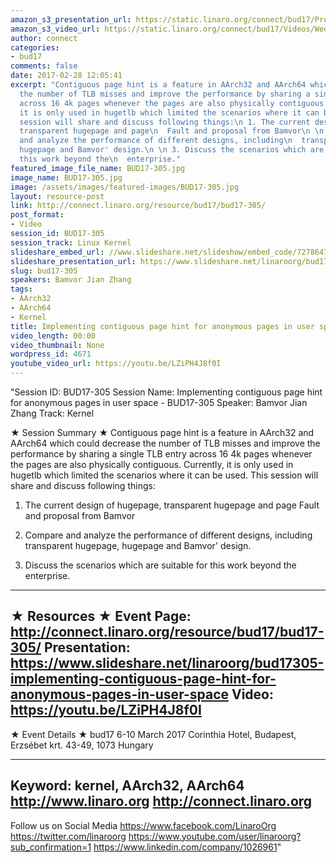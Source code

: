 ```yaml
---
amazon_s3_presentation_url: https://static.linaro.org/connect/bud17/Presentations/BUD17-305%20-%20Implement%20contiguous%20page%20hint%20for%20anonymous%20page%20in%20user%20space%20%281%29.pdf
amazon_s3_video_url: https://static.linaro.org/connect/bud17/Videos/Wednesday/Bud17-305%20Implementing%20contiguous%20page%20hint%20for%20anonymous%20pages%20in%20user%20space.mp4
author: connect
categories:
- bud17
comments: false
date: 2017-02-28 12:05:41
excerpt: "Contiguous page hint is a feature in AArch32 and AArch64 which could decrease
  the number of TLB misses and improve the performance by sharing a single TLB entry
  across 16 4k pages whenever the pages are also physically contiguous. Currently,
  it is only used in hugetlb which limited the scenarios where it can be used. This
  session will share and discuss following things:\n 1. The current design of hugepage,
  transparent hugepage and page\n  Fault and proposal from Bamvor\n \n 2. Compare
  and analyze the performance of different designs, including\n  transparent hugepage,
  hugepage and Bamvor' design.\n \n 3. Discuss the scenarios which are suitable for
  this work beyond the\n  enterprise."
featured_image_file_name: BUD17-305.jpg
image_name: BUD17-305.jpg
image: /assets/images/featured-images/BUD17-305.jpg
layout: resource-post
link: http://connect.linaro.org/resource/bud17/bud17-305/
post_format:
- Video
session_id: BUD17-305
session_track: Linux Kernel
slideshare_embed_url: //www.slideshare.net/slideshow/embed_code/72786472
slideshare_presentation_url: https://www.slideshare.net/linaroorg/bud17305-implementing-contiguous-page-hint-for-anonymous-pages-in-user-space
slug: bud17-305
speakers: Bamvor Jian Zhang
tags:
- AArch32
- AArch64
- Kernel
title: Implementing contiguous page hint for anonymous pages in user space - BUD17-305
video_length: 00:00
video_thumbnail: None
wordpress_id: 4671
youtube_video_url: https://youtu.be/LZiPH4J8f0I
---
```


"Session ID: BUD17-305
Session Name: Implementing contiguous page hint for anonymous pages in user space - BUD17-305
Speaker: Bamvor Jian Zhang
Track: Kernel


★ Session Summary ★
Contiguous page hint is a feature in AArch32 and AArch64 which could decrease the number of TLB misses and improve the performance by sharing a single TLB entry across 16 4k pages whenever the pages are also physically contiguous. Currently, it is only used in hugetlb which limited the scenarios where it can be used. This session will share and discuss following things:
 1. The current design of hugepage, transparent hugepage and page
  Fault and proposal from Bamvor

 2. Compare and analyze the performance of different designs, including
  transparent hugepage, hugepage and Bamvor' design.

 3. Discuss the scenarios which are suitable for this work beyond the
  enterprise.
---------------------------------------------------
★ Resources ★
Event Page: http://connect.linaro.org/resource/bud17/bud17-305/
Presentation: https://www.slideshare.net/linaroorg/bud17305-implementing-contiguous-page-hint-for-anonymous-pages-in-user-space
Video: https://youtu.be/LZiPH4J8f0I
 ---------------------------------------------------

★ Event Details ★
bud17
6-10 March 2017
Corinthia Hotel, Budapest,
Erzsébet krt. 43-49,
1073 Hungary

---------------------------------------------------
Keyword: kernel, AArch32, AArch64
http://www.linaro.org
http://connect.linaro.org
---------------------------------------------------
Follow us on Social Media
https://www.facebook.com/LinaroOrg
https://twitter.com/linaroorg
https://www.youtube.com/user/linaroorg?sub_confirmation=1
https://www.linkedin.com/company/1026961"